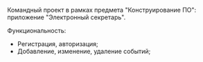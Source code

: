 Командный проект в рамках предмета "Конструирование ПО": приложение "Электронный секретарь".

Функциональность:
- Регистрация, авторизация;
- Добавление, изменение, удаление событий;
